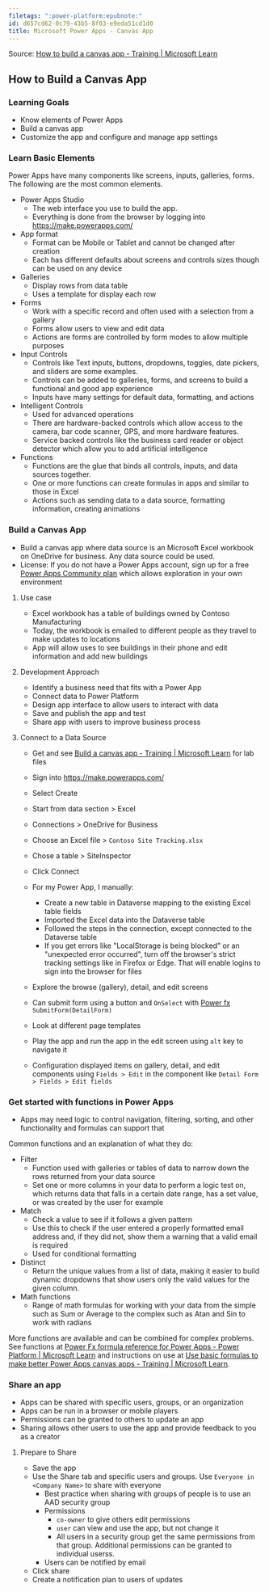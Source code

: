 ```yaml
---
filetags: ":power-platform:epubnote:"
id: d657cd62-0c79-43b5-8f03-e9eda51cd1d0
title: Microsoft Power Apps - Canvas App
---
```


Source: [How to build a canvas app - Training \| Microsoft
Learn](https://learn.microsoft.com/en-us/training/modules/build-app-solution/)

## How to Build a Canvas App

### Learning Goals

- Know elements of Power Apps
- Build a canvas app
- Customize the app and configure and manage app settings

### Learn Basic Elements

Power Apps have many components like screens, inputs, galleries, forms.
The following are the most common elements.

- Power Apps Studio
  - The web interface you use to build the app.
  - Everything is done from the browser by logging into
    <https://make.powerapps.com/>
- App format
  - Format can be Mobile or Tablet and cannot be changed after creation
  - Each has different defaults about screens and controls sizes though
    can be used on any device
- Galleries
  - Display rows from data table
  - Uses a template for display each row
- Forms
  - Work with a specific record and often used with a selection from a
    gallery
  - Forms allow users to view and edit data
  - Actions are forms are controlled by form modes to allow multiple
    purposes
- Input Controls
  - Controls like Text inputs, buttons, dropdowns, toggles, date
    pickers, and sliders are some examples.
  - Controls can be added to galleries, forms, and screens to build a
    functional and good app experience
  - Inputs have many settings for default data, formatting, and actions
- Intelligent Controls
  - Used for advanced operations
  - There are hardware-backed controls which allow access to the camera,
    bar code scanner, GPS, and more hardware features.
  - Service backed controls like the business card reader or object
    detector which allow you to add artificial intelligence
- Functions
  - Functions are the glue that binds all controls, inputs, and data
    sources together.
  - One or more functions can create formulas in apps and similar to
    those in Excel
  - Actions such as sending data to a data source, formatting
    information, creating animations

### Build a Canvas App

- Build a canvas app where data source is an Microsoft Excel workbook on
  OneDrive for business. Any data source could be used.
- License: If you do not have a Power Apps account, sign up for a free
  [Power Apps Community
  plan](https://powerapps.microsoft.com/en-gb/developerplan/) which
  allows exploration in your own environment

1.  Use case

    - Excel workbook has a table of buildings owned by Contoso
      Manufacturing
    - Today, the workbook is emailed to different people as they travel
      to make updates to locations
    - App will allow uses to see buildings in their phone and edit
      information and add new buildings

2.  Development Approach

    - Identify a business need that fits with a Power App
    - Connect data to Power Platform
    - Design app interface to allow users to interact with data
    - Save and publish the app and test
    - Share app with users to improve business process

3.  Connect to a Data Source

    - Get and see [Build a canvas app - Training \| Microsoft
      Learn](https://learn.microsoft.com/en-us/training/modules/build-app-solution/3-build-canvas-app)
      for lab files

    - Sign into <https://make.powerapps.com/>

    - Select Create

    - Start from data section \> Excel

    - Connections \> OneDrive for Business

    - Choose an Excel file \> `Contoso Site Tracking.xlsx`

    - Chose a table \> SiteInspector

    - Click Connect

    - For my Power App, I manually:

      - Create a new table in Dataverse mapping to the existing Excel
        table fields
      - Imported the Excel data into the Dataverse table
      - Followed the steps in the connection, except connected to the
        Dataverse table
      - If you get errors like "LocalStorage is being blocked" or an
        "unexpected error occurred", turn off the browser's strict
        tracking settings like in Firefox or Edge. That will enable
        logins to sign into the browser for files

    - Explore the browse (gallery), detail, and edit screens

    - Can submit form using a button and `OnSelect` with [Power
      fx](https://github.com/microsoft/Power-Fx/tree/main)
      `SubmitForm(DetailForm)`

    - Look at different page templates

    - Play the app and run the app in the edit screen using `alt` key to
      navigate it

    - Configuration displayed items on gallery, detail, and edit
      components using `Fields > Edit` in the component like
      `Detail Form > Fields > Edit fields`

### Get started with functions in Power Apps

- Apps may need logic to control navigation, filtering, sorting, and
  other functionality and formulas can support that

Common functions and an explanation of what they do:

- Filter
  - Function used with galleries or tables of data to narrow down the
    rows returned from your data source
  - Set one or more columns in your data to perform a logic test on,
    which returns data that falls in a certain date range, has a set
    value, or was created by the user for example
- Match
  - Check a value to see if it follows a given pattern
  - Use this to check if the user entered a properly formatted email
    address and, if they did not, show them a warning that a valid email
    is required
  - Used for conditional formatting
- Distinct
  - Return the unique values from a list of data, making it easier to
    build dynamic dropdowns that show users only the valid values for
    the given column.
- Math functions
  - Range of math formulas for working with your data from the simple
    such as Sum or Average to the complex such as Atan and Sin to work
    with radians

More functions are available and can be combined for complex problems.
See functions at [Power Fx formula reference for Power Apps - Power
Platform \| Microsoft
Learn](https://learn.microsoft.com/en-us/powerapps/maker/canvas-apps/formula-reference#s)
and instructions on use at [Use basic formulas to make better Power Apps
canvas apps - Training \| Microsoft
Learn](https://learn.microsoft.com/en-us/training/paths/use-basic-formulas-powerapps-canvas-app/).

### Share an app

- Apps can be shared with specific users, groups, or an organization
- Apps can be run in a browser or mobile players
- Permissions can be granted to others to update an app
- Sharing allows other users to use the app and provide feedback to you
  as a creator

1.  Prepare to Share

    - Save the app
    - Use the Share tab and specific users and groups. Use
      `Everyone in <Company Name>` to share with everyone
      - Best practice when sharing with groups of people is to use an
        AAD security group
      - Permissions
        - `co-owner` to give others edit permissions
        - `user` can view and use the app, but not change it
        - All users in a security group get the same permissions from
          that group. Additional permissions can be granted to
          individual userss.
      - Users can be notified by email
    - Click share
    - Create a notification plan to users of updates
